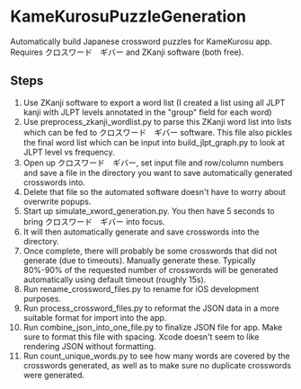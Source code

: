 # KameKurosuPuzzleGeneration
Automatically build Japanese crossword puzzles for KameKurosu app. Requires クロスワード　ギバー and ZKanji software (both free).

## Steps
1. Use ZKanji software to export a word list (I created a list using all JLPT kanji with JLPT levels annotated in the "group" field for each word)
2. Use preprocess_zkanji_wordlist.py to parse this ZKanji word list into lists which can be fed to クロスワード　ギバー software. This file also pickles the final word list which can be input into build_jlpt_graph.py to look at JLPT level vs frequency.
3. Open up クロスワード　ギバー, set input file and row/column numbers and save a file in the directory you want to save automatically generated crosswords into.
4. Delete that file so the automated software doesn't have to worry about overwrite popups.
5. Start up simulate_xword_generation.py. You then have 5 seconds to bring クロスワード　ギバー into focus.
6. It will then automatically generate and save crosswords into the directory.
7. Once complete, there will probably be some crosswords that did not generate (due to timeouts). Manually generate these. Typically 80%-90% of the requested number of crosswords will be generated automatically using default timeout (roughly 15s).
8. Run rename_crossword_files.py to rename for iOS development purposes.
9. Run process_crossword_files.py to reformat the JSON data in a more suitable format for import into the app.
10. Run combine_json_into_one_file.py to finalize JSON file for app. Make sure to format this file with spacing. Xcode doesn't seem to like rendering JSON without formatting.
11. Run count_unique_words.py to see how many words are covered by the crosswords generated, as well as to make sure no duplicate crosswords were generated.
